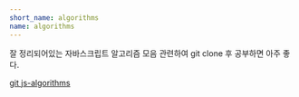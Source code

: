 ```yaml
---
short_name: algorithms
name: algorithms
---
```


잘 정리되어있는 자바스크립트 알고리즘 모음
관련하여 git clone 후 공부하면 아주 좋다.

[git js-algorithms](https://github.com/trekhleb/javascript-algorithms.git)
